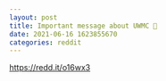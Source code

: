 ```yaml
--- 
layout: post 
title: Important message about UWMC 🚀 
date: 2021-06-16 1623855670 
categories: reddit 
--- 
```

https://redd.it/o16wx3